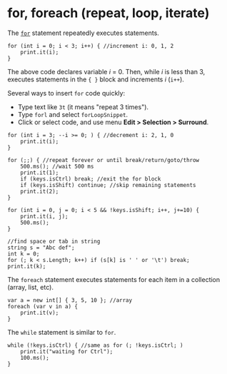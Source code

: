 # for, foreach (repeat, loop, iterate)

The [`for`](https://www.google.com/search?q=iteration+statements%2C+%22for%22%2C+C%23+reference) statement repeatedly executes statements.

```
for (int i = 0; i < 3; i++) { //increment i: 0, 1, 2
	print.it(i);
}
```

The above code declares variable *i* = 0. Then, while *i* is less than 3, executes statements in the `{ }` block and increments *i* (`i++`).

Several ways to insert `for` code quickly:

- Type text like `3t` (it means "repeat 3 times").
- Type `forl` and select `forLoopSnippet`.
- Click or select code, and use menu **Edit > Selection > Surround**.

```
for (int i = 3; --i >= 0; ) { //decrement i: 2, 1, 0
	print.it(i);
}

for (;;) { //repeat forever or until break/return/goto/throw
	500.ms(); //wait 500 ms
	print.it(1);
	if (keys.isCtrl) break; //exit the for block
	if (keys.isShift) continue; //skip remaining statements
	print.it(2);
}

for (int i = 0, j = 0; i < 5 && !keys.isShift; i++, j+=10) {
	print.it(i, j);
	500.ms();
}

//find space or tab in string
string s = "Abc def";
int k = 0;
for (; k < s.Length; k++) if (s[k] is ' ' or '\t') break;
print.it(k);
```

The `foreach` statement executes statements for each item in a collection (array, list, etc).

```
var a = new int[] { 3, 5, 10 }; //array
foreach (var v in a) {
	print.it(v);
}
```

The `while` statement is similar to `for`.

```
while (!keys.isCtrl) { //same as for (; !keys.isCtrl; )
	print.it("waiting for Ctrl");
	100.ms();
}
```